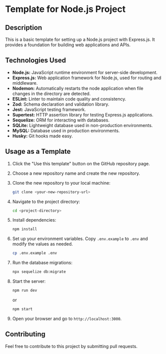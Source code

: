 # Template for Node.js Project

## Description

This is a basic template for setting up a Node.js project with Express.js. It provides a foundation for building web applications and APIs.

## Technologies Used

- **Node.js:** JavaScript runtime environment for server-side development.
- **Express.js:** Web application framework for Node.js, used for routing and middleware.
- **Nodemon:** Automatically restarts the node application when file changes in the directory are detected.
- **ESLint:** Linter to maintain code quality and consistency.
- **Zod:** Schema declaration and validation library.
- **Jest:** JavaScript testing framework.
- **Supertest:** HTTP assertion library for testing Express.js applications.
- **Sequelize:** ORM for interacting with databases.
- **SQLite:** Lightweight database used in non-production environments.
- **MySQL:** Database used in production environments.
- **Husky:** Git hooks made easy.

## Usage as a Template

1.  Click the "Use this template" button on the GitHub repository page.
2.  Choose a new repository name and create the new repository.
3.  Clone the new repository to your local machine:

    ```bash
    git clone <your-new-repository-url>
    ```

4.  Navigate to the project directory:

    ```bash
    cd <project-directory>
    ```

5.  Install dependencies:

    ```bash
    npm install
    ```

6.  Set up your environment variables. Copy `.env.example` to `.env` and modify the values as needed.

    ```bash
    cp .env.example .env
    ```

7.  Run the database migrations:

    ```bash
    npx sequelize db:migrate
    ```

8.  Start the server:

    ```bash
    npm run dev
    ```

    or

    ```bash
    npm start
    ```

9.  Open your browser and go to `http://localhost:3000`.

## Contributing

Feel free to contribute to this project by submitting pull requests.
